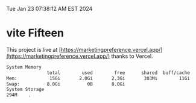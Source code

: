Tue Jan 23 07:38:12 AM EST 2024

# vite Fifteen


This project is live at [https://marketingpreference.vercel.app/](https://marketingpreference.vercel.app/) thanks to Vercel.

```bash
System Memory
               total        used        free      shared  buff/cache   available
Mem:            15Gi       2.0Gi       2.3Gi       303Mi        11Gi        13Gi
Swap:          8.0Gi          0B       8.0Gi
System Storage
294M	.
```
